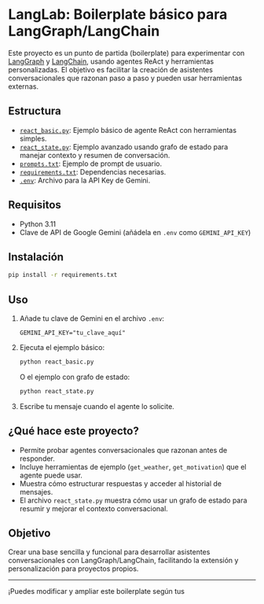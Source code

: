 # LangLab: Boilerplate básico para LangGraph/LangChain

Este proyecto es un punto de partida (boilerplate) para experimentar con [LangGraph](https://github.com/langchain-ai/langgraph) y [LangChain](https://github.com/langchain-ai/langchain), usando agentes ReAct y herramientas personalizadas. El objetivo es facilitar la creación de asistentes conversacionales que razonan paso a paso y pueden usar herramientas externas.

## Estructura

- [`react_basic.py`](react_basic.py): Ejemplo básico de agente ReAct con herramientas simples.
- [`react_state.py`](react_state.py): Ejemplo avanzado usando grafo de estado para manejar contexto y resumen de conversación.
- [`prompts.txt`](prompts.txt): Ejemplo de prompt de usuario.
- [`requirements.txt`](requirements.txt): Dependencias necesarias.
- [`.env`](.env): Archivo para la API Key de Gemini.

## Requisitos

- Python 3.11
- Clave de API de Google Gemini (añádela en `.env` como `GEMINI_API_KEY`)

## Instalación

```sh
pip install -r requirements.txt
```

## Uso

1. Añade tu clave de Gemini en el archivo `.env`:
    ```
    GEMINI_API_KEY="tu_clave_aquí"
    ```
2. Ejecuta el ejemplo básico:
    ```sh
    python react_basic.py
    ```
   O el ejemplo con grafo de estado:
    ```sh
    python react_state.py
    ```

3. Escribe tu mensaje cuando el agente lo solicite.

## ¿Qué hace este proyecto?

- Permite probar agentes conversacionales que razonan antes de responder.
- Incluye herramientas de ejemplo (`get_weather`, `get_motivation`) que el agente puede usar.
- Muestra cómo estructurar respuestas y acceder al historial de mensajes.
- El archivo `react_state.py` muestra cómo usar un grafo de estado para resumir y mejorar el contexto conversacional.

## Objetivo

Crear una base sencilla y funcional para desarrollar asistentes conversacionales con LangGraph/LangChain, facilitando la extensión y personalización para proyectos propios.

---

¡Puedes modificar y ampliar este boilerplate según tus
